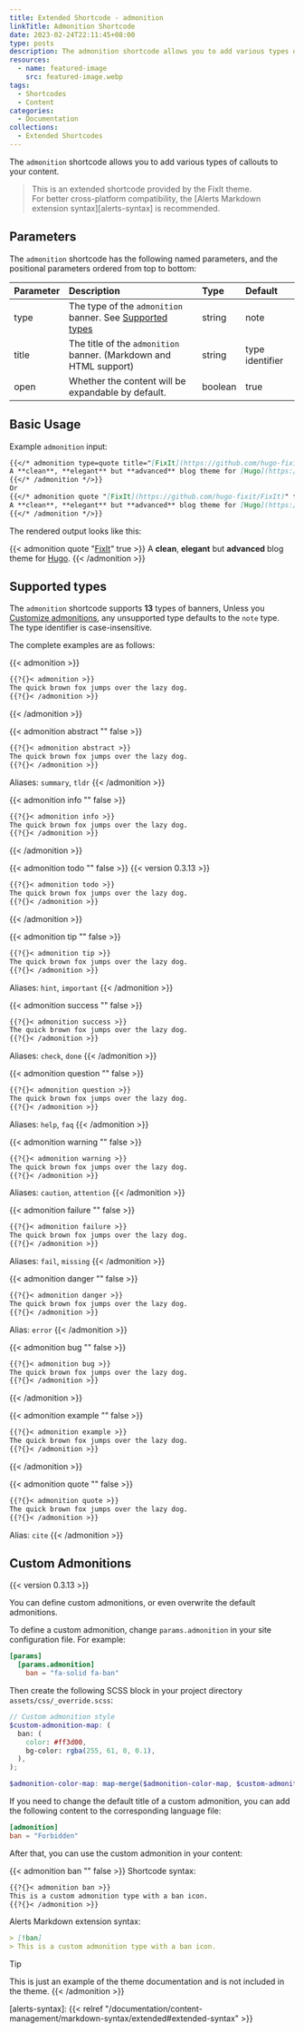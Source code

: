 ```yaml
---
title: Extended Shortcode - admonition
linkTitle: Admonition Shortcode
date: 2023-02-24T22:11:45+08:00
type: posts
description: The admonition shortcode allows you to add various types of callouts to your content.
resources:
  - name: featured-image
    src: featured-image.webp
tags:
  - Shortcodes
  - Content
categories:
  - Documentation
collections:
  - Extended Shortcodes
---
```


The `admonition` shortcode allows you to add various types of callouts to your content.

<!--more-->

> This is an extended shortcode provided by the FixIt theme.\
> For better cross-platform compatibility, the [Alerts Markdown extension syntax][alerts-syntax] is recommended.

## Parameters

The `admonition` shortcode has the following named parameters, and the positional parameters ordered from top to bottom:

| Parameter | Description                                                                  | Type    | Default         |
| :-------- | :--------------------------------------------------------------------------- | :------ | :-------------- |
| type      | The type of the `admonition` banner. See [Supported types](#supported-types) | string  | note            |
| title     | The title of the `admonition` banner. (Markdown and HTML support)            | string  | type identifier |
| open      | Whether the content will be expandable by default.                           | boolean | true            |

## Basic Usage

Example `admonition` input:

```markdown
{{</* admonition type=quote title="[FixIt](https://github.com/hugo-fixit/FixIt)" open=true */>}}
A **clean**, **elegant** but **advanced** blog theme for [Hugo](https://gohugo.io/).
{{</* /admonition */>}}
Or
{{</* admonition quote "[FixIt](https://github.com/hugo-fixit/FixIt)" true */>}}
A **clean**, **elegant** but **advanced** blog theme for [Hugo](https://gohugo.io/).
{{</* /admonition */>}}
```

The rendered output looks like this:

{{< admonition quote "[FixIt](https://github.com/hugo-fixit/FixIt)" true >}}
A **clean**, **elegant** but **advanced** blog theme for [Hugo](https://gohugo.io/).
{{< /admonition >}}

## Supported types

The `admonition` shortcode supports **13** types of banners, Unless you [Customize admonitions](#custom-admonitions), any unsupported type defaults to the `note` type. The type identifier is case-insensitive.

The complete examples are as follows:

{{< admonition >}}

```markdown {.no-header, linenos=false}
{{?{}< admonition >}}
The quick brown fox jumps over the lazy dog.
{{?{}< /admonition >}}
```

{{< /admonition >}}

{{< admonition abstract "" false >}}

```markdown {.no-header, linenos=false}
{{?{}< admonition abstract >}}
The quick brown fox jumps over the lazy dog.
{{?{}< /admonition >}}
```

Aliases: `summary`, `tldr`
{{< /admonition >}}

{{< admonition info "" false >}}

```markdown {.no-header, linenos=false}
{{?{}< admonition info >}}
The quick brown fox jumps over the lazy dog.
{{?{}< /admonition >}}
```

{{< /admonition >}}

{{< admonition todo "" false >}}
{{< version 0.3.13 >}}

```markdown {.no-header, linenos=false}
{{?{}< admonition todo >}}
The quick brown fox jumps over the lazy dog.
{{?{}< /admonition >}}
```

{{< /admonition >}}

{{< admonition tip "" false >}}

```markdown {.no-header, linenos=false}
{{?{}< admonition tip >}}
The quick brown fox jumps over the lazy dog.
{{?{}< /admonition >}}
```

Aliases: `hint`, `important`
{{< /admonition >}}

{{< admonition success "" false >}}

```markdown {.no-header, linenos=false}
{{?{}< admonition success >}}
The quick brown fox jumps over the lazy dog.
{{?{}< /admonition >}}
```

Aliases: `check`, `done`
{{< /admonition >}}

{{< admonition question "" false >}}

```markdown {.no-header, linenos=false}
{{?{}< admonition question >}}
The quick brown fox jumps over the lazy dog.
{{?{}< /admonition >}}
```

Aliases: `help`, `faq`
{{< /admonition >}}

{{< admonition warning "" false >}}

```markdown {.no-header, linenos=false}
{{?{}< admonition warning >}}
The quick brown fox jumps over the lazy dog.
{{?{}< /admonition >}}
```

Aliases: `caution`, `attention`
{{< /admonition >}}

{{< admonition failure "" false >}}

```markdown {.no-header, linenos=false}
{{?{}< admonition failure >}}
The quick brown fox jumps over the lazy dog.
{{?{}< /admonition >}}
```

Aliases: `fail`, `missing`
{{< /admonition >}}

{{< admonition danger "" false >}}

```markdown {.no-header, linenos=false}
{{?{}< admonition danger >}}
The quick brown fox jumps over the lazy dog.
{{?{}< /admonition >}}
```

Alias: `error`
{{< /admonition >}}

{{< admonition bug "" false >}}

```markdown {.no-header, linenos=false}
{{?{}< admonition bug >}}
The quick brown fox jumps over the lazy dog.
{{?{}< /admonition >}}
```

{{< /admonition >}}

{{< admonition example "" false >}}

```markdown {.no-header, linenos=false}
{{?{}< admonition example >}}
The quick brown fox jumps over the lazy dog.
{{?{}< /admonition >}}
```

{{< /admonition >}}

{{< admonition quote "" false >}}

```markdown {.no-header, linenos=false}
{{?{}< admonition quote >}}
The quick brown fox jumps over the lazy dog.
{{?{}< /admonition >}}
```

Alias: `cite`
{{< /admonition >}}

## Custom Admonitions

{{< version 0.3.13 >}}

You can define custom admonitions, or even overwrite the default admonitions.

To define a custom admonition, change `params.admonition` in your site configuration file. For example:

```toml
[params]
  [params.admonition]
    ban = "fa-solid fa-ban"
```

Then create the following SCSS block in your project directory `assets/css/_override.scss`:

```scss {title="_override.scss"}
// Custom admonition style
$custom-admonition-map: (
  ban: (
    color: #ff3d00,
    bg-color: rgba(255, 61, 0, 0.1),
  ),
);

$admonition-color-map: map-merge($admonition-color-map, $custom-admonition-map);
```

If you need to change the default title of a custom admonition, you can add the following content to the corresponding language file:

```toml
[admonition]
ban = "Forbidden"
```

After that, you can use the custom admonition in your content:

{{< admonition ban "" false >}}
Shortcode syntax:

```markdown {.no-header, linenos=false}
{{?{}< admonition ban >}}
This is a custom admonition type with a ban icon.
{{?{}< /admonition >}}
```

Alerts Markdown extension syntax:

```markdown {.no-header, linenos=false}
> [!ban]
> This is a custom admonition type with a ban icon.
```

> [!TIP]
> This is just an example of the theme documentation and is not included in the theme.
{{< /admonition >}}

<!-- link reference definition -->
<!-- markdownlint-disable-file reference-links-images -->
[alerts-syntax]: {{< relref "/documentation/content-management/markdown-syntax/extended#extended-syntax" >}}
